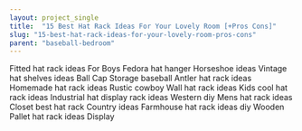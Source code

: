 ```yaml
---
layout: project_single
title:  "15 Best Hat Rack Ideas For Your Lovely Room [+Pros Cons]"
slug: "15-best-hat-rack-ideas-for-your-lovely-room-pros-cons"
parent: "baseball-bedroom"
---
```

Fitted hat rack ideas For Boys Fedora hat hanger Horseshoe ideas Vintage hat shelves ideas Ball Cap Storage baseball Antler hat rack ideas Homemade hat rack ideas Rustic cowboy Wall hat rack ideas Kids cool hat rack ideas Industrial hat display rack ideas Western diy Mens hat rack ideas Closet best hat rack Country ideas Farmhouse hat rack ideas diy Wooden Pallet hat rack ideas Display
